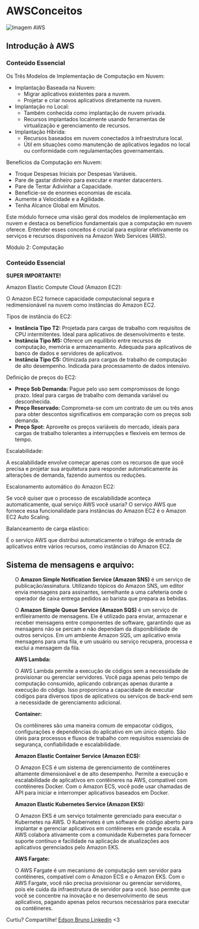  <h1>AWSConceitos</h1>
    
   <img src="https://images.ctfassets.net/6yom6slo28h2/627q8AupcAWUiqMwkcESeS/d04f3bf1523f22249b0b80770fa2224e/featured-aws-cloud.png?w=500&h=324&q=100&fm=webp " alt="Imagem AWS">

   <h2>Introdução à AWS</h2>
   <h3>Conteúdo Essencial</h3>

   <p>Os Três Modelos de Implementação de Computação em Nuvem:</p>
    <ul>
        <li>Implantação Baseada na Nuvem:
            <ul>
                <li>Migrar aplicativos existentes para a nuvem.</li>
                <li>Projetar e criar novos aplicativos diretamente na nuvem.</li>
            </ul>
        </li>
        <li>Implantação no Local:
            <ul>
                <li>Também conhecida como implantação de nuvem privada.</li>
                <li>Recursos implantados localmente usando ferramentas de virtualização e gerenciamento de recursos.</li>
            </ul>
        </li>
        <li>Implantação Híbrida:
            <ul>
                <li>Recursos baseados em nuvem conectados à infraestrutura local.</li>
                <li>Útil em situações como manutenção de aplicativos legados no local ou conformidade com regulamentações governamentais.</li>
            </ul>
        </li>
    </ul>

   <p>Benefícios da Computação em Nuvem:</p>
    <ul>
        <li>Troque Despesas Iniciais por Despesas Variáveis.</li>
        <li>Pare de gastar dinheiro para executar e manter datacenters.</li>
        <li>Pare de Tentar Adivinhar a Capacidade.</li>
        <li>Beneficie-se de enormes economias de escala.</li>
        <li>Aumente a Velocidade e a Agilidade.</li>
        <li>Tenha Alcance Global em Minutos.</li>
    </ul>

   <p>Este módulo fornece uma visão geral dos modelos de implementação em nuvem e destaca os benefícios fundamentais que a computação em nuvem oferece. Entender esses conceitos é crucial para explorar efetivamente os serviços e recursos disponíveis na Amazon Web Services (AWS).</p
                                                                                                                                                                                                                                                                                       
   <h2>Módulo 2: Computação</h2>
    <h3>Conteúdo Essencial</h3>

   <p><strong>SUPER IMPORTANTE!</strong></p>

   <p>Amazon Elastic Compute Cloud (Amazon EC2):</p>
   <p>O Amazon EC2 fornece capacidade computacional segura e redimensionável na nuvem como instâncias do Amazon EC2.</p>

   <p>Tipos de instância do EC2:</p>
    <ul>
 <li><strong>Instância Tipo T2:</strong> Projetada para cargas de trabalho com requisitos de CPU intermitentes. Ideal para aplicativos de desenvolvimento e teste.</li>
    <li><strong>Instância Tipo M5:</strong> Oferece um equilíbrio entre recursos de computação, memória e armazenamento. Adequada para aplicativos de banco de dados e servidores de aplicativos.</li>
    <li><strong>Instância Tipo C5:</strong> Otimizada para cargas de trabalho de computação de alto desempenho. Indicada para processamento de dados intensivo.</li>
    </ul>

   <p>Definição de preços do EC2:</p>
    <ul>  <li><strong>Preço Sob Demanda:</strong> Pague pelo uso sem compromissos de longo prazo. Ideal para cargas de trabalho com demanda variável ou desconhecida.</li>
    <li><strong>Preço Reservado:</strong> Comprometa-se com um contrato de um ou três anos para obter descontos significativos em comparação com os preços sob demanda.</li>
    <li><strong>Preço Spot:</strong> Aproveite os preços variáveis do mercado, ideais para cargas de trabalho tolerantes a interrupções e flexíveis em termos de tempo.</li>
   
   </ul>

   <p>Escalabilidade:</p>
    <p>A escalabilidade envolve começar apenas com os recursos de que você precisa e projetar sua arquitetura para responder automaticamente às alterações de demanda, fazendo aumentos ou reduções.</p>

   <p>Escalonamento automático do Amazon EC2:</p>
    <p>Se você quiser que o processo de escalabilidade aconteça automaticamente, qual serviço AWS você usaria? O serviço AWS que fornece essa funcionalidade para instâncias do Amazon EC2 é o Amazon EC2 Auto Scaling.</p>

   <p>Balanceamento de carga elástico:</p>
    <p>É o serviço AWS que distribui automaticamente o tráfego de entrada de aplicativos entre vários recursos, como instâncias do Amazon EC2.</p>

   <h2>Sistema de mensagens e arquivo:</h2>
    <ul>
      
   <p>O <strong>Amazon Simple Notification Service (Amazon SNS)</strong> é um serviço de publicação/assinatura. Utilizando tópicos do Amazon SNS, um editor envia mensagens para assinantes, semelhante a uma cafeteria onde o operador de caixa entrega pedidos ao barista que prepara as bebidas.</p>

   <p>O <strong>Amazon Simple Queue Service (Amazon SQS)</strong> é um serviço de enfileiramento de mensagens. Ele é utilizado para enviar, armazenar e receber mensagens entre componentes de software, garantindo que as mensagens não se percam e não dependam da disponibilidade de outros serviços. Em um ambiente Amazon SQS, um aplicativo envia mensagens para uma fila, e um usuário ou serviço recupera, processa e exclui a mensagem da fila.</p>
    <p><strong>AWS Lambda:</strong></p>
    <p>O AWS Lambda permite a execução de códigos sem a necessidade de provisionar ou gerenciar servidores. Você paga apenas pelo tempo de computação consumido, aplicando cobranças apenas durante a execução do código. Isso proporciona a capacidade de executar códigos para diversos tipos de aplicativos ou serviços de back-end sem a necessidade de gerenciamento adicional.</p>

   <p><strong>Container:</strong></p>
    <p>Os contêineres são uma maneira comum de empacotar códigos, configurações e dependências do aplicativo em um único objeto. São úteis para processos e fluxos de trabalho com requisitos essenciais de segurança, confiabilidade e escalabilidade.</p>

   <p><strong>Amazon Elastic Container Service (Amazon ECS):</strong></p>
    <p>O Amazon ECS é um sistema de gerenciamento de contêineres altamente dimensionável e de alto desempenho. Permite a execução e escalabilidade de aplicativos em contêineres na AWS, compatível com contêineres Docker. Com o Amazon ECS, você pode usar chamadas de API para iniciar e interromper aplicativos baseados em Docker.</p>

   <p><strong>Amazon Elastic Kubernetes Service (Amazon EKS):</strong></p>
    <p>O Amazon EKS é um serviço totalmente gerenciado para executar o Kubernetes na AWS. O Kubernetes é um software de código aberto para implantar e gerenciar aplicativos em contêineres em grande escala. A AWS colabora ativamente com a comunidade Kubernetes para fornecer suporte contínuo e facilidade na aplicação de atualizações aos aplicativos gerenciados pelo Amazon EKS.</p>

   <p><strong>AWS Fargate:</strong></p>
    <p>O AWS Fargate é um mecanismo de computação sem servidor para contêineres, compatível com o Amazon ECS e o Amazon EKS. Com o AWS Fargate, você não precisa provisionar ou gerenciar servidores, pois ele cuida da infraestrutura de servidor para você. Isso permite que você se concentre na inovação e no desenvolvimento de seus aplicativos, pagando apenas pelos recursos necessários para executar os contêineres.</p>

   </ul>
   <p>Curtiu? Compartilhe! <a href='https://www.linkedin.com/in/edson-bruno-dev/'>Edson Bruno Linkedin</a> <3

